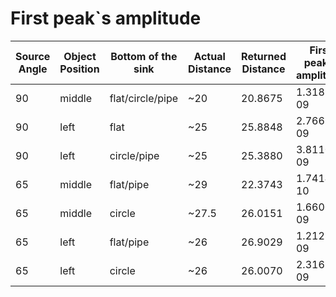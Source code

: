 # First peak`s amplitude

| Source Angle | Object Position | Bottom of the sink | Actual Distance | Returned Distance | First peak's amplitude |
|--------------|-----------------|--------------------|-----------------|-------------------|------------------------|
|      90      |      middle     |  flat/circle/pipe  |       ~20       |      20.8675      |       1.3189e-09       |
|      90      |       left      |        flat        |       ~25       |      25.8848      |       2.7667e-09       |
|      90      |       left      |     circle/pipe    |       ~25       |      25.3880      |       3.8110e-09       |
|      65      |      middle     |      flat/pipe     |       ~29       |      22.3743      |       1.7414e-10       |
|      65      |      middle     |       circle       |      ~27.5      |      26.0151      |       1.6600e-09       |
|      65      |       left      |      flat/pipe     |       ~26       |      26.9029      |       1.2128e-09       |
|      65      |       left      |       circle       |       ~26       |      26.0070      |       2.3169e-09       |

